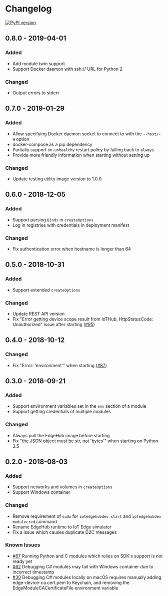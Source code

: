 # Changelog

[![PyPI version](https://badge.fury.io/py/iotedgehubdev.svg)](https://badge.fury.io/py/iotedgehubdev)
## 0.8.0 - 2019-04-01
### Added
* Add module twin support
* Support Docker daemon with ssh:// URL for Python 2

### Changed
* Output errors to stderr

## 0.7.0 - 2019-01-29
### Added
* Allow specifying Docker daemon socket to connect to with the `--host/-H` option
* docker-compose as a pip dependency
* Partially support `on-unhealthy` restart policy by falling back to `always`
* Provide more friendly information when starting without setting up

### Changed
* Update testing utility image version to 1.0.0

## 0.6.0 - 2018-12-05
### Added
* Support parsing `Binds` in `createOptions`
* Log in registries with credentials in deployment manifest

### Changed
* Fix authentication error when hostname is longer than 64

## 0.5.0 - 2018-10-31
### Added
* Support extended `createOptions`

### Changed
* Update REST API version
* Fix "Error getting device scope result from IoTHub, HttpStatusCode: Unauthorized" issue after starting ([#95](https://github.com/Azure/iotedgehubdev/issues/95))

## 0.4.0 - 2018-10-12
### Changed
* Fix "Error: 'environment'" when starting ([#87](https://github.com/Azure/iotedgehubdev/issues/87))

## 0.3.0 - 2018-09-21
### Added
* Support environment variables set in the `env` section of a module
* Support getting credentials of multiple modules

### Changed
* Always pull the EdgeHub image before starting
* Fix "the JSON object must be str, not 'bytes'" when starting on Python 3.5

## 0.2.0 - 2018-08-03
### Added
* Support networks and volumes in `createOptions`
* Support Windows container

### Changed
* Remove requirement of `sudo` for `iotedgehubdev start` and `iotedgehubdev modulecred` command
* Rename EdgeHub runtime to IoT Edge simulator
* Fix a issue which causes duplicate D2C messages

### Known Issues
* [#67](https://github.com/Azure/iotedgehubdev/issues/67) Running Python and C modules which relies on SDK's support is not ready yet 
* [#62](https://github.com/Azure/iotedgehubdev/issues/62) Debugging C# modules may fail with Windows container due to incorrect timestamp
* [#30](https://github.com/Azure/iotedgehubdev/issues/30) Debugging C# modules locally on macOS requires manually adding edge-device-ca.cert.pem to Keychain, and removing the EdgeModuleCACertificateFile environment variable
